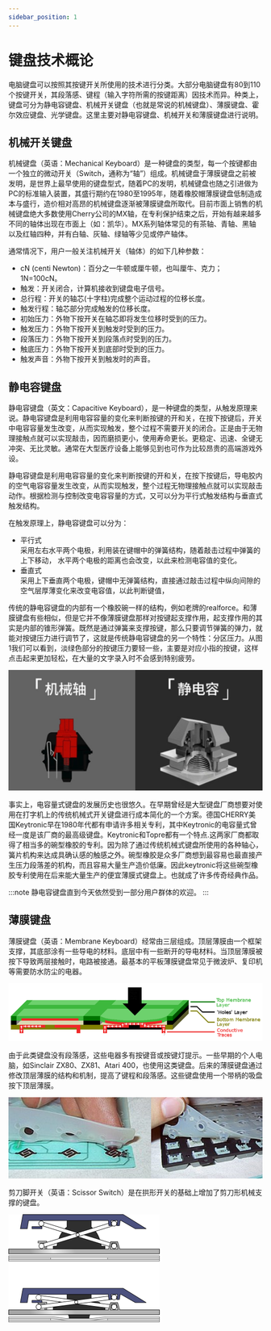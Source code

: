 ```yaml
---
sidebar_position: 1
---
```


# 键盘技术概论

电脑键盘可以按照其按键开关所使用的技术进行分类。大部分电脑键盘有80到110个按键开关，其段落感、键程（输入字符所需的按键距离）因技术而异。种类上，键盘可分为静电容键盘、机械开关键盘（也就是常说的机械键盘）、薄膜键盘、霍尔效应键盘、光学键盘。这里主要对静电容键盘、机械开关和薄膜键盘进行说明。

## 机械开关键盘

机械键盘（英语：Mechanical Keyboard）是一种键盘的类型，每一个按键都由一个独立的微动开关（Switch，通称为“轴”）组成。机械键盘于薄膜键盘之前被发明，是世界上最早使用的键盘型式，随着PC的发明，机械键盘也随之引进做为PC的标准输入装置，其盛行期约在1980至1995年，随着橡胶帽薄膜键盘低制造成本与盛行，造价相对高昂的机械键盘逐渐被薄膜键盘所取代。目前市面上销售的机械键盘绝大多数使用Cherry公司的MX轴，在专利保护结束之后，开始有越来越多不同的轴体出现在市面上（如：凯华）。MX系列轴体常见的有茶轴、青轴、黑轴以及红轴四种，并有白轴、灰轴、绿轴等少见或停产轴体。

通常情况下，用户一般关注机械开关（轴体）的如下几种参数：

- cN (centi Newton)：百分之一牛顿或厘牛顿，也叫厘牛、克力；1N=100cN。  
- 触发：开关闭合，计算机接收到键盘电子信号。  
- 总行程：开关的轴芯(十字柱)完成整个运动过程的位移长度。  
- 触发行程：轴芯部分完成触发的位移长度。  
- 初始压力：外物下按开关在轴芯即将发生位移时受到的压力。  
- 触发压力：外物下按开关到触发时受到的压力。  
- 段落压力：外物下按开关到段落点时受到的压力。  
- 触底压力：外物下按开关到底部时受到的压力。  
- 触发声音：外物下按开关到触发时的声音。  

## 静电容键盘

静电容键盘（英文：Capacitive Keyboard），是一种键盘的类型，从触发原理来说。静电容键盘是利用电容容量的变化来判断按键的开和关，在按下按键后，开关中电容容量发生改变，从而实现触发，整个过程不需要开关的闭合。正是由于无物理接触点就可以实现敲击，因而磨损更小，使用寿命更长。更稳定、迅速、全键无冲突、无比灵敏。通常在大型医疗设备上能够见到也可作为比较昂贵的高端游戏外设。

静电容键盘是利用电容容量的变化来判断按键的开和关，在按下按键后，导电胶内的空气电容容量发生改变，从而实现触发，整个过程无物理接触点就可以实现敲击动作。根据检测与控制改变电容容量的方式，又可以分为平行式触发结构与垂直式触发结构。

在触发原理上，静电容键盘可以分为：

- 平行式  
    采用左右水平两个电极，利用装在键帽中的弹簧结构，随着敲击过程中弹簧的上下移动， 水平两个电极的距离也会改变，以此来检测电容值的变化。
- 垂直式  
    采用上下垂直两个电极，键帽中无弹簧结构，直接通过敲击过程中纵向间隙的空气层厚薄变化来改变电容值，以此判断键值，

传统的静电容键盘的内部有一个橡胶碗一样的结构，例如老牌的realforce。和薄膜键盘有些相似，但是它并不像薄膜键盘那样对按键起支撑作用，起支撑作用的其实是内部的锥形弹簧。既然是通过弹簧来支撑按键，那么只要调节弹簧的弹力，就能对按键压力进行调节了，这就是传统静电容键盘的另一个特性：分区压力。从图1我们可以看到，淡绿色部分的按键压力要轻一些，主要是对应小指的按键，这样点击起来更加轻松，在大量的文字录入时不会感到特别疲劳。

![image-20211115182444259](./src/mech-keyboards-intro/image-20211115182444259.png)

事实上，电容量式键盘的发展历史也很悠久。在早期曾经是大型键盘厂商想要对使用在打字机上的传统机械式开关键盘进行成本简化的一个方案。德国CHERRY美国Keytronic早在1980年代都有申请许多相关专利，其中Keytronic的电容量式曾经一度是该厂商的最高级键盘。Keytronic和Topre都有一个特点.这两家厂商都取得了相当多的碗型橡胶的专利。因为除了通过传统机械式键盘所使用的各种轴心，簧片机构来达成具确认感的触感之外。碗型橡胶是众多厂商想到最容易也最直接产生压力段落差的机构，而且容易大量生产造价低廉。因此keytronic将这些碗型橡胶专利使用在后来能大量生产的便宜薄膜式键盘上。也就成了许多传奇经典作品。

:::note
静电容键盘直到今天依然受到一部分用户群体的欢迎。
:::

## 薄膜键盘

薄膜键盘（英语：Membrane Keyboard）经常由三层组成。顶层薄膜由一个框架支撑，其底部涂有一些导电的材料。底层中有一些断开的导电材料。当顶层薄膜被按下导致两层接触时，电路被接通。最基本的平板薄膜键盘常见于微波炉、复印机等需要防水防尘的电器。

![img](./src/mech-keyboards-intro/750px-Membrane_keyboard_diagram_FULL_SCALE.png)

由于此类键盘没有段落感，这些电器多有按键音或按键灯提示。一些早期的个人电脑，如Sinclair ZX80、ZX81、Atari 400，也使用这类键盘。后来的薄膜键盘通过修改顶层薄膜的结构和机制，提高了键程和段落感。这些键盘使用一个带柄的吸盘按下顶层薄膜。

![image-20211115183855557](./src/mech-keyboards-intro/image-20211115183855557.png)

剪刀脚开关（英语：Scissor Switch）是在拱形开关的基础上增加了剪刀形机械支撑的键盘。

![img](./src/mech-keyboards-intro/1920px-Scissor_switch_mechanism.svg.png)
